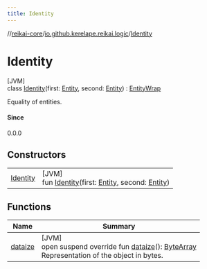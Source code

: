 ```yaml
---
title: Identity
---
```

//[reikai-core](../../../index.html)/[io.github.kerelape.reikai.logic](../index.html)/[Identity](index.html)



# Identity



[JVM]\
class [Identity](index.html)(first: [Entity](../../io.github.kerelape.reikai.core/-entity/index.html), second: [Entity](../../io.github.kerelape.reikai.core/-entity/index.html)) : [EntityWrap](../../io.github.kerelape.reikai.core/-entity-wrap/index.html)

Equality of entities.



#### Since



0.0.0



## Constructors


| | |
|---|---|
| [Identity](-identity.html) | [JVM]<br>fun [Identity](-identity.html)(first: [Entity](../../io.github.kerelape.reikai.core/-entity/index.html), second: [Entity](../../io.github.kerelape.reikai.core/-entity/index.html)) |


## Functions


| Name | Summary |
|---|---|
| [dataize](../../io.github.kerelape.reikai.core/-entity/dataize.html) | [JVM]<br>open suspend override fun [dataize](../../io.github.kerelape.reikai.core/-entity/dataize.html)(): [ByteArray](https://kotlinlang.org/api/latest/jvm/stdlib/kotlin/-byte-array/index.html)<br>Representation of the object in bytes. |


